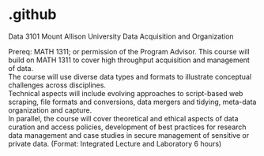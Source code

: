 # .github
Data 3101 Mount Allison University
Data Acquisition and Organization

Prereq: MATH 1311; or permission of the Program Advisor.
This course will build on MATH 1311 to cover high throughput acquisition and management of data.  
The course will use diverse data types and formats to illustrate conceptual challenges across disciplines.  
Technical aspects will include evolving approaches to script-based web scraping, file formats and conversions, data mergers and tidying, meta-data organization and capture.  
In parallel, the course will cover theoretical and ethical aspects of data curation and access policies, development of best practices for research data management and case studies in secure management of sensitive or private data.
(Format: Integrated Lecture and Laboratory 6 hours)

